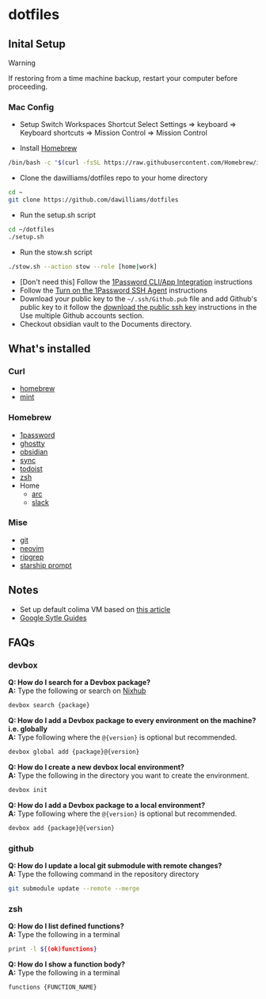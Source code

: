 # dotfiles 
## Inital Setup
> [!WARNING]  
> If restoring from a time machine backup, restart your computer before proceeding.

### Mac Config
- Setup Switch Workspaces Shortcut
Select Settings => keyboard => Keyboard shortcuts => Mission Control => Mission Control

- Install [Homebrew](https://docs.brew.sh/Installation#macos-requirements)
```bash
/bin/bash -c "$(curl -fsSL https://raw.githubusercontent.com/Homebrew/install/master/install.sh)"
```
- Clone the dawilliams/dotfiles repo to your home directory
```bash
cd ~
git clone https://github.com/dawilliams/dotfiles
```
- Run the setup.sh script
```bash
cd ~/dotfiles
./setup.sh
```
- Run the stow.sh script
```bash
./stow.sh --action stow --role [home|work]
```

- [Don't need this] Follow the [1Password CLI/App Integration](https://developer.1password.com/docs/cli/app-integration) instructions
- Follow the [Turn on the 1Password SSH Agent](https://developer.1password.com/docs/ssh/get-started/#step-3-turn-on-the-1password-ssh-agent) instructions
- Download your public key to the `~/.ssh/Github.pub` file and add Github's public key to it follow the [download the public ssh key](https://developer.1password.com/docs/ssh/agent/advanced/#use-multiple-github-accounts) instructions in the Use multiple Github accounts section.
- Checkout obsidian vault to the Documents directory.


## What's installed
### Curl
- [homebrew](https://brew.sh)
- [mint](https://github.com/mintoolkit/mint?tab=readme-ov-file#scripted-install)

### Homebrew
- [1password](https://1password.com)
- [ghostty](https://https://ghostty.org/docs)
- [obsidian](https://obsidian.md)
- [sync](https://www.sync.com)
- [todoist](https://todoist.com/downloads)
- [zsh](https://www.zsh.org)
- Home
  - [arc](https://arc.net/)
  - [slack](https://slack.com)

### Mise
- [git](https://git-scm.com/)
- [neovim](https://neovim.io)
- [ripgrep](https://github.com/BurntSushi/ripgrep)
- [starship prompt](https://starship.rs)

## Notes
- Set up default colima VM based on [this article](https://medium.com/@guillem.riera/the-most-performant-docker-setup-on-macos-apple-silicon-m1-m2-m3-for-x64-amd64-compatibility-da5100e2557d)
- [Google Sytle Guides](https://google.github.io/styleguide/)

## FAQs
### devbox
**Q: How do I search for a Devbox package?**\
**A:** Type the following or search on [Nixhub](https://www.nixhub.io)
```bash
devbox search {package}
``` 

**Q: How do I add a Devbox package to every environment on the machine? i.e. globally**\
 **A:** Type following where the `@{version}` is optional but recommended.

```bash
devbox global add {package}@{version}
``` 

**Q: How do I create a new devbox local environment?**\
 **A:** Type the following in the directory you want to create the environment.
```bash
devbox init
``` 

**Q: How do I add a Devbox package to a local environment?**\
 **A:** Type following where the `@{version}` is optional but recommended.
```bash
devbox add {package}@{version}
```

### github
**Q: How do I update a local git submodule with remote changes?**\
**A:** Type the following command in the repository directory
```bash
git submodule update --remote --merge
```

### zsh
**Q: How do I list defined functions?**\
**A:** Type the following in a terminal
```bash
print -l ${(ok)functions}
```

**Q: How do I show a function body?**\
**A:** Type the following in a terminal
```bash
functions {FUNCTION_NAME}
```
